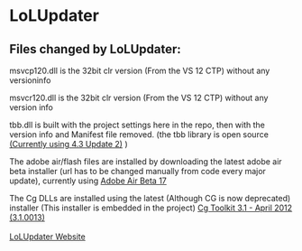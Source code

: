 LoLUpdater
==========

Files changed by LoLUpdater:
----------------------------

msvcp120.dll is the 32bit clr version (From the VS 12 CTP) without any versioninfo 

msvcr120.dll is the 32bit clr version (From the VS 12 CTP) without any version info

tbb.dll is built with the project settings here in the repo, then with the version info and Manifest file removed. (the tbb library is open source [(Currently using 4.3 Update 2)](https://www.threadingbuildingblocks.org/download) )

The adobe air/flash files are installed by downloading the latest adobe air beta installer (url has to be changed manually from code every major update), currently using [Adobe Air Beta 17](http://labs.adobe.com/downloads/air.html)

The Cg DLLs are installed using the latest (Although CG is now deprecated) installer (This installer is embedded in the project)
[Cg Toolkit 3.1 - April 2012 (3.1.0013)](http://developer.download.nvidia.com/cg/Cg_3.1/Cg-3.1_April2012_Setup.exe)  
</br>
[LoLUpdater Website](http://LoLUpdater.com)
